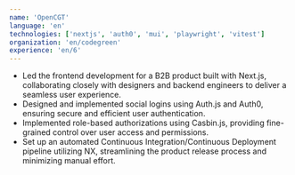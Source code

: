 ```yaml
---
name: 'OpenCGT'
language: 'en'
technologies: ['nextjs', 'auth0', 'mui', 'playwright', 'vitest']
organization: 'en/codegreen'
experience: 'en/6'
---
```


- Led the frontend development for a B2B product built with Next.js, collaborating closely with designers and backend engineers to deliver a seamless user experience.
- Designed and implemented social logins using Auth.js and Auth0, ensuring secure and efficient user authentication.
- Implemented role-based authorizations using Casbin.js, providing fine-grained control over user access and permissions.
- Set up an automated Continuous Integration/Continuous Deployment pipeline utilizing NX, streamlining the product release process and minimizing manual effort.
